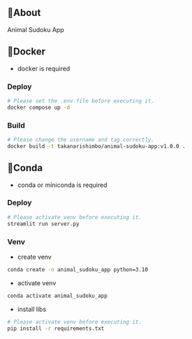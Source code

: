 ## 🐧About

Animal Sudoku App

## 🐋Docker

- docker is required

### Deploy

```bash
# Please set the .env file before executing it.
docker compose up -d
```

### Build

```bash
# Please change the username and tag correctly.
docker build -t takanarishimbo/animal-sudoku-app:v1.0.0 .
```

## 🐍Conda

- conda or miniconda is required

### Deploy

```bash
# Please activate venv before executing it.
streamlit run server.py
```

### Venv

- create venv

```bash
conda create -n animal_sudoku_app python=3.10
```

- activate venv

```bash
conda activate animal_sudoku_app
```

- install libs

```bash
# Please activate venv before executing it.
pip install -r requirements.txt
```
